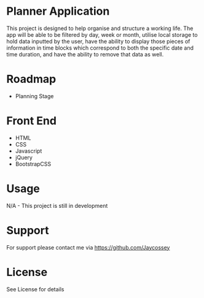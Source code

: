 # Planner Application

This project is designed to help organise and structure a working life. The app will be able to be filtered by day, week or month, utilise local storage to hold data inputted by the user, have the ability to display those pieces of information in time blocks which correspond to both the specific date and time duration, and have the ability to remove that data as well. 

# Roadmap

- Planning Stage

# Front End

- HTML
- CSS
- Javascript
- jQuery
- BootstrapCSS

# Usage 

N/A - This project is still in development

# Support 

For support please contact me via https://github.com/Jaycossey

# License

See License for details